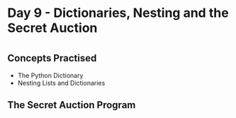 <h1>Day 9 - Dictionaries, Nesting and the Secret Auction<h1>

<h2>Concepts Practised</h2>

<ul>
    <li>The Python Dictionary</li>
    <li>Nesting Lists and Dictionaries</li>
</ul>

<h2>The Secret Auction Program</h2>